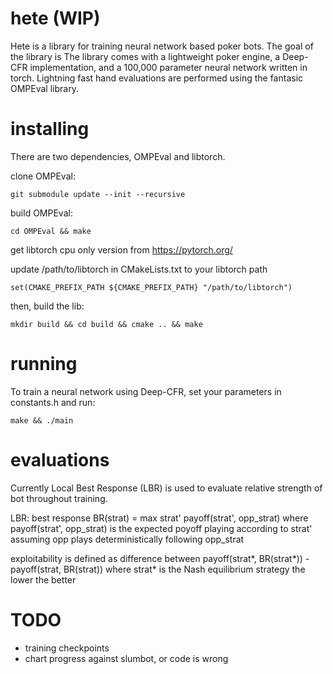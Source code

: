 # hete (WIP)

Hete is a library for training neural network based poker bots. The goal of the library is  The library comes with a lightweight poker engine, a Deep-CFR implementation, and a 100,000 parameter neural network written in torch. Lightning fast hand evaluations are performed using the fantasic OMPEval library.   

# installing 

There are two dependencies, OMPEval and libtorch.

clone OMPEval:

```git submodule update --init --recursive```

build OMPEval:

```cd OMPEval && make```


get libtorch cpu only version from https://pytorch.org/

update /path/to/libtorch in CMakeLists.txt to your libtorch path

```set(CMAKE_PREFIX_PATH ${CMAKE_PREFIX_PATH} "/path/to/libtorch")```

then, build the lib:

```mkdir build && cd build && cmake .. && make```

# running

To train a neural network using Deep-CFR, set your parameters in constants.h and run:

```make && ./main```

# evaluations

Currently Local Best Response (LBR) is used to evaluate relative strength of bot throughout training. 

LBR:
best response BR(strat) = max strat' payoff(strat', opp_strat)
where payoff(strat', opp_strat) is the expected poyoff 
playing according to strat' assuming opp plays deterministically following opp_strat

exploitability is defined as difference between
payoff(strat*, BR(strat*)) - payoff(strat, BR(strat))
where strat* is the Nash equilibrium strategy
the lower the better

# TODO

- training checkpoints
- chart progress against slumbot, or code is wrong



